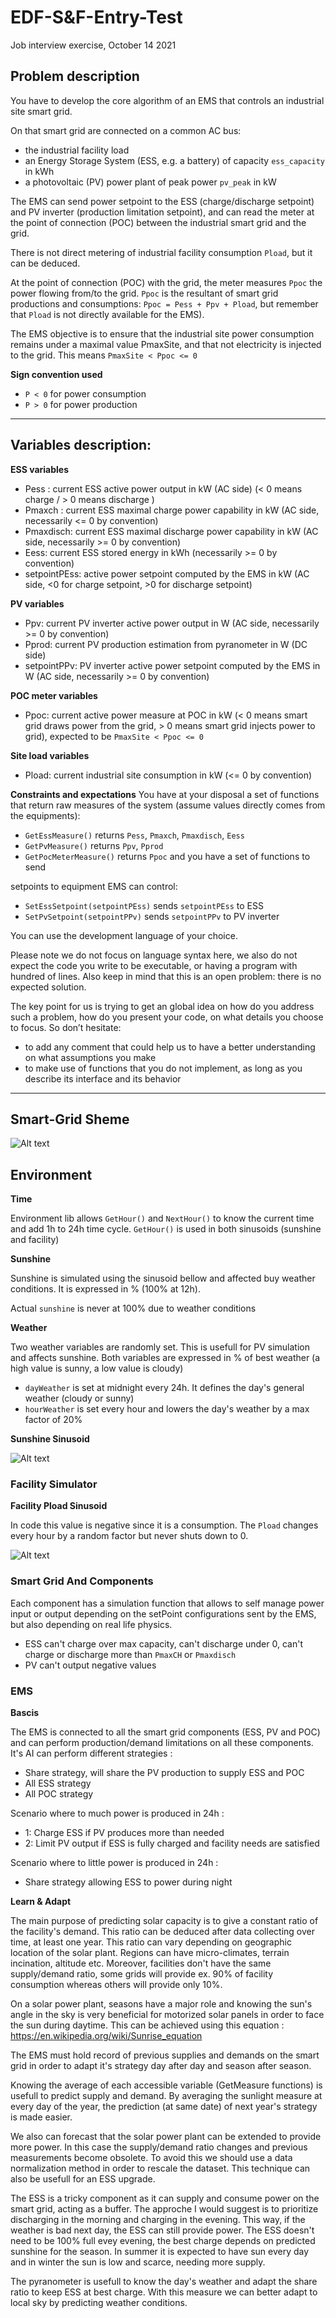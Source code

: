 # EDF-S&F-Entry-Test
Job interview exercise, October 14 2021

## Problem description

You have to develop the core algorithm of an EMS that controls an industrial site smart grid.

On that smart grid are connected on a common AC bus:
- the industrial facility load
- an Energy Storage System (ESS, e.g. a battery) of capacity `ess_capacity` in kWh
- a photovoltaic (PV) power plant of peak power `pv_peak` in kW

The EMS can send power setpoint to the ESS (charge/discharge setpoint) and PV inverter (production limitation setpoint), and can read the meter at the point of connection (POC) between the industrial smart grid and the grid.

There is not direct metering of industrial facility consumption `Pload`, but it can be deduced.

At the point of connection (POC) with the grid, the meter measures `Ppoc` the power flowing from/to the grid. `Ppoc` is the resultant of smart grid productions and consumptions: `Ppoc = Pess + Ppv + Pload`, but remember that `Pload` is not directly available for the EMS).

The EMS objective is to ensure that the industrial site power consumption remains under a maximal value PmaxSite, and that not electricity is injected to the grid. This means `PmaxSite < Ppoc <= 0`

**Sign convention used**
- `P < 0` for power consumption
- `P > 0` for power production

* * *

## Variables description:

**ESS variables**
- Pess : current ESS active power output in kW (AC side) (< 0 means charge / > 0 means discharge )
- Pmaxch : current ESS maximal charge power capability in kW (AC side, necessarily <= 0 by convention)
- Pmaxdisch: current ESS maximal discharge power capability in kW (AC side, necessarily >= 0 by convention)
- Eess: current ESS stored energy in kWh (necessarily >= 0 by convention)
- setpointPEss: active power setpoint computed by the EMS in kW (AC side, <0 for charge setpoint, >0 for discharge setpoint)

**PV variables**
- Ppv: current PV inverter active power output in W (AC side, necessarily >= 0 by convention)
- Pprod: current PV production estimation from pyranometer in W (DC side)
- setpointPPv: PV inverter active power setpoint computed by the EMS in W (AC side, necessarily >= 0 by convention)

**POC meter variables**
- Ppoc: current active power measure at POC in kW (< 0 means smart grid draws power from the grid, > 0 means smart grid injects power to grid), expected to be `PmaxSite < Ppoc <= 0`

**Site load variables**
- Pload: current industrial site consumption in kW (<= 0 by convention)

**Constraints and expectations**
You have at your disposal a set of functions that return raw measures of the system (assume values directly comes from the equipments):
- `GetEssMeasure()` returns `Pess`, `Pmaxch`, `Pmaxdisch`, `Eess`
- `GetPvMeasure()` returns `Ppv`, `Pprod`
- `GetPocMeterMeasure()` returns `Ppoc` and you have a set of functions to send 

setpoints to equipment EMS can control:
- `SetEssSetpoint(setpointPEss)` sends `setpointPEss` to ESS
- `SetPvSetpoint(setpointPPv)` sends `setpointPPv` to PV inverter

You can use the development language of your choice.

Please note we do not focus on language syntax here, we also do not expect the code you write to be
executable, or having a program with hundred of lines. Also keep in mind that this is an open problem:
there is no expected solution.

The key point for us is trying to get an global idea on how do you address such a problem, how do you
present your code, on what details you choose to focus. So don’t hesitate:

- to add any comment that could help us to have a better understanding on what assumptions you
make
- to make use of functions that you do not implement, as long as you describe its interface and its
behavior

***

## Smart-Grid Sheme

![Alt text](./EMS_sheme.svg)


## Environment

**Time**

Environment lib allows `GetHour()` and `NextHour()` to know the current time and add 1h to 24h time cycle. `GetHour()` is used in both sinusoids (sunshine and facility)

**Sunshine**

Sunshine is simulated using the sinusoid bellow and affected buy weather conditions. It is expressed in % (100% at 12h).

Actual `sunshine` is never at 100% due to weather conditions

**Weather**

Two weather variables are randomly set. This is usefull for PV simulation and affects sunshine. Both variables are expressed in % of best weather (a high value is sunny, a low value is cloudy)
- `dayWeather` is set at midnight every 24h. It defines the day's general weather (cloudy or sunny)
- `hourWeather` is set every hour and lowers the day's weather by a max factor of 20%

**Sunshine Sinusoid**

![Alt text](./sunshine_sinusoid.png)


### Facility Simulator

**Facility Pload Sinusoid**

In code this value is negative since it is a consumption. The `Pload` changes every hour by a random factor but never shuts down to 0.

![Alt text](./facility_sinusoid.png)

### Smart Grid And Components

Each component has a simulation function that allows to self manage power input or output depending on the setPoint configurations sent by the EMS, but also depending on real life physics.
- ESS can't charge over max capacity, can't discharge under 0, can't charge or discharge more than `PmaxCH` or `Pmaxdisch`
- PV can't output negative values

### EMS

**Bascis**

The EMS is connected to all the smart grid components (ESS, PV and POC) and can perform production/demand limitations on all these components. It's AI can perform different strategies :
- Share strategy, will share the PV production to supply ESS and POC
- All ESS strategy
- All POC strategy

Scenario where to much power is produced in 24h :
- 1: Charge ESS if PV produces more than needed
- 2: Limit PV output if ESS is fully charged and facility needs are satisfied

Scenario where to little power is produced in 24h :
- Share strategy allowing ESS to power during night

**Learn & Adapt**

The main purpose of predicting solar capacity is to give a constant ratio of the facility's demand. This ratio can be deduced after data collecting over time, at least one year. This ratio can vary depending on geographic location of the solar plant. Regions can have micro-climates, terrain incination, altitude etc. Moreover, facilities don't have the same supply/demand ratio, some grids will provide ex. 90% of facility consumption whereas others will provide only 10%.

On a solar power plant, seasons have a major role and knowing the sun's angle in the sky is very beneficial for motorized solar panels in order to face the sun during daytime. This can be achieved using this equation : https://en.wikipedia.org/wiki/Sunrise_equation

The EMS must hold record of previous supplies and demands on the smart grid in order to adapt it's strategy day after day and season after season.

Knowing the average of each accessible variable (GetMeasure functions) is usefull to predict supply and demand. By averaging the sunlight measure at every day of the year, the prediction (at same date) of next year's strategy is made easier.

We also can forecast that the solar power plant can be extended to provide more power. In this case the supply/demand ratio changes and previous measurements become obsolete. To avoid this we should use a data normalization method in order to rescale the dataset. This technique can also be usefull for an ESS upgrade.

The ESS is a tricky component as it can supply and consume power on the smart grid, acting as a buffer. The approche I would suggest is to prioritize discharging in the morning and charging in the evening. This way, if the weather is bad next day, the ESS can still provide power. The ESS doesn't need to be 100% full evey evening, the best charge depends on predicted sunshine for the season. In summer it is expected to have sun every day and in winter the sun is low and scarce, needing more supply.

The pyranometer is usefull to know the day's weather and adapt the share ratio to keep ESS at best charge. With this measure we can better adapt to local sky by predicting weather conditions.

